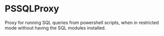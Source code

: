 # PSSQLProxy
Proxy for running SQL queries from powershell scripts, when in restricted mode without having the SQL modules installed.
